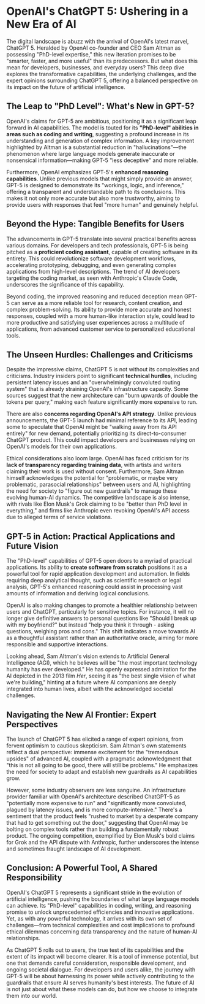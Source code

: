 # OpenAI's ChatGPT 5: Ushering in a New Era of AI

The digital landscape is abuzz with the arrival of OpenAI's latest marvel, ChatGPT 5. Heralded by OpenAI co-founder and CEO Sam Altman as possessing "PhD-level expertise," this new iteration promises to be "smarter, faster, and more useful" than its predecessors. But what does this mean for developers, businesses, and everyday users? This deep dive explores the transformative capabilities, the underlying challenges, and the expert opinions surrounding ChatGPT 5, offering a balanced perspective on its impact on the future of artificial intelligence.

## The Leap to "PhD Level": What's New in GPT-5?

OpenAI's claims for GPT-5 are ambitious, positioning it as a significant leap forward in AI capabilities. The model is touted for its **"PhD-level" abilities in areas such as coding and writing**, suggesting a profound increase in its understanding and generation of complex information. A key improvement highlighted by Altman is a substantial reduction in "hallucinations"—the phenomenon where large language models generate inaccurate or nonsensical information—making GPT-5 "less deceptive" and more reliable.

Furthermore, OpenAI emphasizes GPT-5's **enhanced reasoning capabilities**. Unlike previous models that might simply provide an answer, GPT-5 is designed to demonstrate its "workings, logic, and inference," offering a transparent and understandable path to its conclusions. This makes it not only more accurate but also more trustworthy, aiming to provide users with responses that feel "more human" and genuinely helpful.

## Beyond the Hype: Tangible Benefits for Users

The advancements in GPT-5 translate into several practical benefits across various domains. For developers and tech professionals, GPT-5 is being pitched as a **proficient coding assistant**, capable of creating software in its entirety. This could revolutionize software development workflows, accelerating prototyping, debugging, and even generating complex applications from high-level descriptions. The trend of AI developers targeting the coding market, as seen with Anthropic's Claude Code, underscores the significance of this capability.

Beyond coding, the improved reasoning and reduced deception mean GPT-5 can serve as a more reliable tool for research, content creation, and complex problem-solving. Its ability to provide more accurate and honest responses, coupled with a more human-like interaction style, could lead to more productive and satisfying user experiences across a multitude of applications, from advanced customer service to personalized educational tools.

## The Unseen Hurdles: Challenges and Criticisms

Despite the impressive claims, ChatGPT 5 is not without its complexities and criticisms. Industry insiders point to significant **technical hurdles**, including persistent latency issues and an "overwhelmingly convoluted routing system" that is already straining OpenAI's infrastructure capacity. Some sources suggest that the new architecture can "burn upwards of double the tokens per query," making each feature significantly more expensive to run.

There are also **concerns regarding OpenAI's API strategy**. Unlike previous announcements, the GPT-5 launch had minimal reference to its API, leading some to speculate that OpenAI might be "walking away from its API entirely" for new demand, potentially prioritizing its direct-to-consumer ChatGPT product. This could impact developers and businesses relying on OpenAI's models for their own applications.

Ethical considerations also loom large. OpenAI has faced criticism for its **lack of transparency regarding training data**, with artists and writers claiming their work is used without consent. Furthermore, Sam Altman himself acknowledges the potential for "problematic, or maybe very problematic, parasocial relationships" between users and AI, highlighting the need for society to "figure out new guardrails" to manage these evolving human-AI dynamics. The competitive landscape is also intense, with rivals like Elon Musk's Grok claiming to be "better than PhD level in everything," and firms like Anthropic even revoking OpenAI's API access due to alleged terms of service violations.

## GPT-5 in Action: Practical Applications and Future Vision

The "PhD-level" capabilities of GPT-5 open doors to a myriad of practical applications. Its ability to **create software from scratch** positions it as a powerful tool for rapid application development and automation. In fields requiring deep analytical thought, such as scientific research or legal analysis, GPT-5's enhanced reasoning could assist in processing vast amounts of information and deriving logical conclusions.

OpenAI is also making changes to promote a healthier relationship between users and ChatGPT, particularly for sensitive topics. For instance, it will no longer give definitive answers to personal questions like "Should I break up with my boyfriend?" but instead "help you think it through - asking questions, weighing pros and cons." This shift indicates a move towards AI as a thoughtful assistant rather than an authoritative oracle, aiming for more responsible and supportive interactions.

Looking ahead, Sam Altman's vision extends to Artificial General Intelligence (AGI), which he believes will be "the most important technology humanity has ever developed." He has openly expressed admiration for the AI depicted in the 2013 film *Her*, seeing it as "the best single vision of what we're building," hinting at a future where AI companions are deeply integrated into human lives, albeit with the acknowledged societal challenges.

## Navigating the New AI Frontier: Expert Perspectives

The launch of ChatGPT 5 has elicited a range of expert opinions, from fervent optimism to cautious skepticism. Sam Altman's own statements reflect a dual perspective: immense excitement for the "tremendous upsides" of advanced AI, coupled with a pragmatic acknowledgment that "this is not all going to be good, there will still be problems." He emphasizes the need for society to adapt and establish new guardrails as AI capabilities grow.

However, some industry observers are less sanguine. An infrastructure provider familiar with OpenAI's architecture described ChatGPT-5 as "potentially more expensive to run" and "significantly more convoluted, plagued by latency issues, and is more compute-intensive." There's a sentiment that the product feels "rushed to market by a desperate company that had to get something out the door," suggesting that OpenAI may be bolting on complex tools rather than building a fundamentally robust product. The ongoing competition, exemplified by Elon Musk's bold claims for Grok and the API dispute with Anthropic, further underscores the intense and sometimes fraught landscape of AI development.

## Conclusion: A Powerful Tool, A Shared Responsibility

OpenAI's ChatGPT 5 represents a significant stride in the evolution of artificial intelligence, pushing the boundaries of what large language models can achieve. Its "PhD-level" capabilities in coding, writing, and reasoning promise to unlock unprecedented efficiencies and innovative applications. Yet, as with any powerful technology, it arrives with its own set of challenges—from technical complexities and cost implications to profound ethical dilemmas concerning data transparency and the nature of human-AI relationships.

As ChatGPT 5 rolls out to users, the true test of its capabilities and the extent of its impact will become clearer. It is a tool of immense potential, but one that demands careful consideration, responsible development, and ongoing societal dialogue. For developers and users alike, the journey with GPT-5 will be about harnessing its power while actively contributing to the guardrails that ensure AI serves humanity's best interests. The future of AI is not just about what these models can do, but how we choose to integrate them into our world.